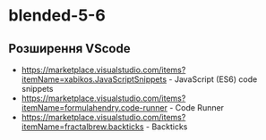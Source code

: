 # blended-5-6

## Розширення VScode

- https://marketplace.visualstudio.com/items?itemName=xabikos.JavaScriptSnippets -
  JavaScript (ES6) code snippets
- https://marketplace.visualstudio.com/items?itemName=formulahendry.code-runner -
  Code Runner
- https://marketplace.visualstudio.com/items?itemName=fractalbrew.backticks -
  Backticks
